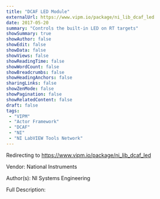 ```yaml
---
title: "DCAF LED Module"
externalUrl: https://www.vipm.io/package/ni_lib_dcaf_led
date: 2017-05-20
summary: "Controls the built-in LED on RT targets"
showSummary: true
showAuthor: false
showEdit: false
showData: false
showViews: false
showReadingTime: false
showWordCount: false
showBreadcrumbs: false
showHeadingAnchors: false
sharingLinks: false
showZenMode: false
showPagination: false
showRelatedContent: false
draft: false
tags:
 - "VIPM"
 - "Actor Framework"
 - "DCAF"
 - "NI"
 - "NI LabVIEW Tools Network"
---
```


Redirecting to https://www.vipm.io/package/ni_lib_dcaf_led

Vendor: National Instruments

Author(s): NI Systems Engineering
 
Full Description:
